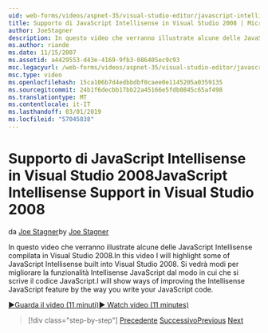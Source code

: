 ```yaml
---
uid: web-forms/videos/aspnet-35/visual-studio-editor/javascript-intellisense-support-in-visual-studio-2008
title: Supporto di JavaScript Intellisense in Visual Studio 2008 | Microsoft Docs
author: JoeStagner
description: In questo video che verranno illustrate alcune delle JavaScript Intellisense compilata in Visual Studio 2008. Si vedrà modi per migliorare il featu Intellisense JavaScript...
ms.author: riande
ms.date: 11/15/2007
ms.assetid: a4429553-d43e-4169-9fb3-086405ec9c93
msc.legacyurl: /web-forms/videos/aspnet-35/visual-studio-editor/javascript-intellisense-support-in-visual-studio-2008
msc.type: video
ms.openlocfilehash: 15ca106b7d4edbbdbf0caee0e1145205a0359135
ms.sourcegitcommit: 24b1f6decbb17bb22a45166e5fdb0845c65af498
ms.translationtype: MT
ms.contentlocale: it-IT
ms.lasthandoff: 03/01/2019
ms.locfileid: "57045838"
---
```

<a name="javascript-intellisense-support-in-visual-studio-2008"></a><span data-ttu-id="73bb9-104">Supporto di JavaScript Intellisense in Visual Studio 2008</span><span class="sxs-lookup"><span data-stu-id="73bb9-104">JavaScript Intellisense Support in Visual Studio 2008</span></span>
====================
<span data-ttu-id="73bb9-105">da [Joe Stagner](https://github.com/JoeStagner)</span><span class="sxs-lookup"><span data-stu-id="73bb9-105">by [Joe Stagner](https://github.com/JoeStagner)</span></span>

<span data-ttu-id="73bb9-106">In questo video che verranno illustrate alcune delle JavaScript Intellisense compilata in Visual Studio 2008.</span><span class="sxs-lookup"><span data-stu-id="73bb9-106">In this video I will highlight some of JavaScript Intellisense built into Visual Studio 2008.</span></span> <span data-ttu-id="73bb9-107">Si vedrà modi per migliorare la funzionalità Intellisense JavaScript dal modo in cui che si scrive il codice JavaScript.</span><span class="sxs-lookup"><span data-stu-id="73bb9-107">I will show ways of improving the Intellisense JavaScript feature by the way you write your JavaScript code.</span></span>

[<span data-ttu-id="73bb9-108">&#9654;Guarda il video (11 minuti)</span><span class="sxs-lookup"><span data-stu-id="73bb9-108">&#9654; Watch video (11 minutes)</span></span>](https://channel9.msdn.com/Blogs/ASP-NET-Site-Videos/javascript-intellisense-support-in-visual-studio-2008)

> [!div class="step-by-step"]
> <span data-ttu-id="73bb9-109">[Precedente](new-designer-support-in-visual-studio-2008.md)
> [Successivo](javascript-debugging-in-visual-studio-2008.md)</span><span class="sxs-lookup"><span data-stu-id="73bb9-109">[Previous](new-designer-support-in-visual-studio-2008.md)
[Next](javascript-debugging-in-visual-studio-2008.md)</span></span>
